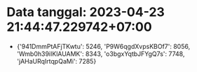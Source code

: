 # Data tanggal: 2023-04-23 21:44:47.229742+07:00

* {'941DmmPtAFjTKwtu': 5246, 'P9W6qgdXvpsKBOf7': 8056, 'Wmb0h39iIKlAUAMK': 8343, 'o3bgxYqtbJFYgQ7s': 7748, 'jAHaURqIrtqpQaMi': 7285}
